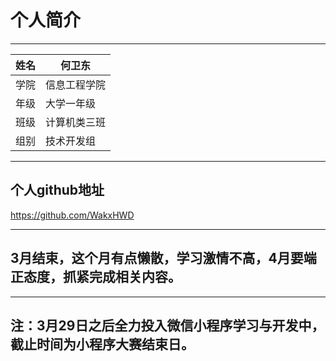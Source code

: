 ﻿# 个人简介

****
	
|姓名|何卫东|
|---|---
|学院|信息工程学院
|年级|大学一年级
|班级|计算机类三班
|组别|技术开发组

****

## 个人github地址

https://github.com/WakxHWD

****

## 3月结束，这个月有点懒散，学习激情不高，4月要端正态度，抓紧完成相关内容。

****

## 注：3月29日之后全力投入微信小程序学习与开发中，截止时间为小程序大赛结束日。



